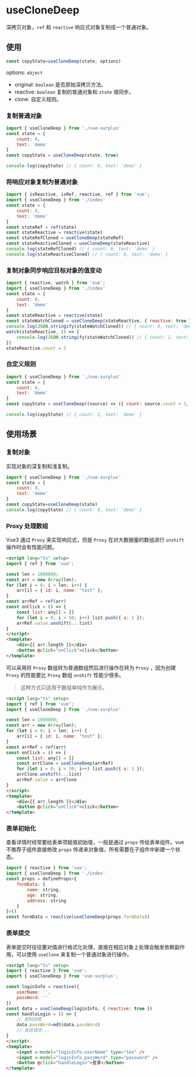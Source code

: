 
# useCloneDeep

深拷贝对象，`ref` 和 `reactive` 响应式对象复制成一个普通对象。

## 使用

```js
const copyState=useCloneDeep(state, options)
```

options: `object`

- original: `boolean` 是否原始深拷贝方法。
- reactive: `boolean` 复制的普通对象和 `state` 值同步。
- clone: 自定义规则。

### 复制普通对象

```js
import { useCloneDeep } from './vue-surplus'
const state = {
    count: 0,
    text: 'demo'
}
const copyState = useCloneDeep(state, true) 

console.log(copyState) // { count: 0, text: 'demo' }

```

### 将响应对象复制为普通对象

```js
import { isReactive, isRef, reactive, ref } from 'vue';
import { useCloneDeep } from './index'
const state = {
    count: 0,
    text: 'demo'
}
const stateRef = ref(state)
const stateReactive = reactive(state)
const stateRefCloned = useCloneDeep(stateRef)
const stateReactiveCloned = useCloneDeep(stateReactive)
console.log(stateRefCloned) // { count: 0, text: 'demo' }
console.log(stateReactiveCloned) // { count: 0, text: 'demo' }
```

### 复制对象同步响应目标对象的值变动

```js
import { reactive, watch } from 'vue';
import { useCloneDeep } from './index'
const state = {
    count: 0,
    text: 'demo'
}
const stateReactive = reactive(state)
const stateWatchCloned = useCloneDeep(stateReactive, { reactive: true })
console.log(JSON.stringify(stateWatchCloned)) // { count: 0, text: 'demo' }
watch(stateReactive, () => {
    console.log(JSON.stringify(stateWatchCloned)) // { count: 2, text: 'demo' }
})
stateReactive.count = 2
```

### 自定义规则

```js
import { useCloneDeep } from './vue-surplus'
const state = {
    count: 0,
    text: 'demo'
}
const copyState = useCloneDeep((source) => ({ count: source.count + 1, text: source.text }))

console.log(copyState) // { count: 1, text: 'demo' }

```

## 使用场景

### 复制对象

实现对象的深复制和浅复制。

```js
import { useCloneDeep } from './vue-surplus'
const state = {
    count: 0,
    text: 'demo'
}
const copyState=useCloneDeep(state)
console.log(copyState) // { count: 0, text: 'demo' }
```

### Proxy 处理数组

Vue3 通过 `Proxy` 来实现响应式，但是 `Proxy` 在对大数据量的数组进行 `unshift` 操作时会有性能问题。

```html
<script lang="ts" setup>
import { ref } from 'vue';

const len = 1000000;
const arr = new Array(len);
for (let i = 0; i < len; i++) {
    arr[i] = { id: i, name: "test" };
}
const arrRef = ref(arr)
const onClick = () => {
    const list: any[] = []
    for (let i = 0; i < 50; i++) list.push({ a: 1 });
    arrRef.value.unshift(...list)
}
</script>
<template>
    <div>{{ arr.length }}</div>
    <button @click="onClick">click</button>
</template>
```

可以采用将 `Proxy` 数组转为普通数组然后进行操作在转为 `Proxy` ，因为创建 `Proxy` 的性能要比 `Proxy` 数组 `unshift` 性能少很多。

> 这种方式只适用于数组单纯作为展示。

```html
<script lang="ts" setup>
import { ref } from 'vue';
import { useCloneDeep } from './vue-surplus'

const len = 1000000;
const arr = new Array(len);
for (let i = 0; i < len; i++) {
    arr[i] = { id: i, name: "test" };
}
const arrRef = ref(arr)
const onClick = () => {
    const list: any[] = []
    const arrClone = useCloneDeep(arrRef)
    for (let i = 0; i < 50; i++) list.push({ a: 1 });
    arrClone.unshift(...list)
    arrRef.value = arrClone
}
</script>
<template>
    <div>{{ arr.length }}</div>
    <button @click="onClick">click</button>
</template>
```

### 表单初始化

查看详情时经常要给表单项赋值初始值，一般是通过 `props` 传给表单组件。vue 不推荐子组件直接修改 `props` 传递来对象值，所有需要在子组件中新建一个状态。

```js
import { reactive } from 'vue';
import { useCloneDeep } from './index'
const props = defineProps<{
    formData: {
        name: string,
        age: string,
        address: string
    }
}>()
const formData = reactive(useCloneDeep(props.formData))
```

### 表单提交

表单提交时往往要对值进行格式化处理，直接在相应对象上处理会触发依赖副作用，可以使用 `useClone` 来复制一个普通对象进行操作。

```html
<script lang="ts" setup>
import { reactive } from 'vue';
import { useCloneDeep } from 'vue-surplus';

const loginInfo = reactive({
    userName: '',
    passWord: ''
})
const data = useCloneDeep(loginInfo, { reactive: true })
const handleLogin = () => {
    // 密码加密
    data.passWord=md5(data.passWord)
    // 发送请求...
}
</script>
<template>
    <input v-model="loginInfo.userName" type="tex" />
    <input v-model="loginInfo.passWord" type="password" />
    <button @click="handleLogin">登录</button>
</template>
```
